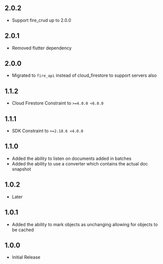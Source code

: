## 2.0.2
* Support fire_crud up to 2.0.0

## 2.0.1
* Removed flutter dependency 

## 2.0.0
* Migrated to `fire_api` instead of cloud_firestore to support servers also

## 1.1.2
* Cloud Firestore Constraint to `>=4.0.0 <6.0.0`

## 1.1.1
* SDK Constraint to `>=2.18.6 <4.0.0`

## 1.1.0
* Added the ability to listen on documents added in batches
* Added the ability to use a converter which contains the actual doc snapshot

## 1.0.2
* Later

## 1.0.1
* Added the ability to mark objects as unchanging allowing for objects to be cached

## 1.0.0
* Initial Release
